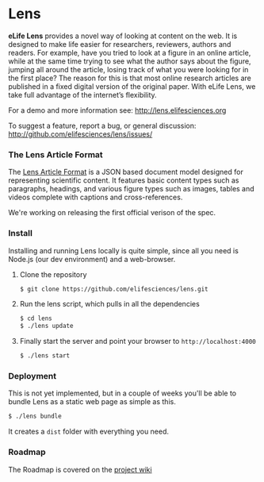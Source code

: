 # Lens

**eLife Lens** provides a novel way of looking at content on the web. It is designed to make life easier for researchers, reviewers, authors and readers. For example, have you tried to look at a figure in an online article, while at the same time trying to see what the author says about the figure, jumping all around the article, losing track of what you were looking for in the first place? The reason for this is that most online research articles are published in a fixed digital version of the original paper. With eLife Lens, we take full advantage of the internet’s flexibility.

For a demo and more information see: http://lens.elifesciences.org

To suggest a feature, report a bug, or general discussion: http://github.com/elifesciences/lens/issues/


### The Lens Article Format

The [Lens Article Format](http://github.com/elifesciences/lens-article) is a JSON based document model designed for representing scientific content. It features basic content types such as paragraphs, headings, and various figure types such as images, tables and videos complete with captions and cross-references.

We're working on releasing the first official verison of the spec.

### Install

Installing and running Lens locally is quite simple, since all you need is Node.js (our dev environment) and a web-browser.


1. Clone the repository

   ```bash
   $ git clone https://github.com/elifesciences/lens.git
   ```
  
2. Run the lens script, which pulls in all the dependencies

   ```bash
   $ cd lens
   $ ./lens update
   ```
  
3. Finally start the server and point your browser to `http://localhost:4000`

   ```bash
   $ ./lens start
   ```



### Deployment

This is not yet implemented, but in a couple of weeks you'll be able to bundle Lens as a static web page as simple as this.

```bash
$ ./lens bundle
```

It creates a `dist` folder with everything you need.


### Roadmap

The Roadmap is covered on the [project wiki](https://github.com/elifesciences/lens/wiki/Product-Roadmap)

